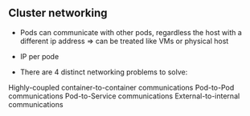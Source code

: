 ## Cluster networking

- Pods can communicate with other pods, regardless the host with a different ip address
=> can be treated like VMs or physical host

- IP per pode 

- There are 4 distinct networking problems to solve:

Highly-coupled container-to-container communications
Pod-to-Pod communications
Pod-to-Service communications
External-to-internal communications



